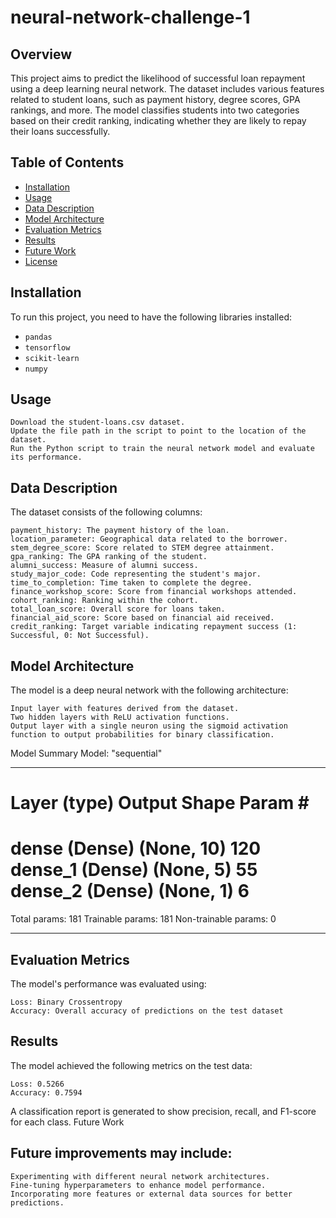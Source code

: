 # neural-network-challenge-1


## Overview
This project aims to predict the likelihood of successful loan repayment using a deep learning neural network. The dataset includes various features related to student loans, such as payment history, degree scores, GPA rankings, and more. The model classifies students into two categories based on their credit ranking, indicating whether they are likely to repay their loans successfully.

## Table of Contents
- [Installation](#installation)
- [Usage](#usage)
- [Data Description](#data-description)
- [Model Architecture](#model-architecture)
- [Evaluation Metrics](#evaluation-metrics)
- [Results](#results)
- [Future Work](#future-work)
- [License](#license)

## Installation
To run this project, you need to have the following libraries installed:
- `pandas`
- `tensorflow`
- `scikit-learn`
- `numpy`


## Usage

    Download the student-loans.csv dataset.
    Update the file path in the script to point to the location of the dataset.
    Run the Python script to train the neural network model and evaluate its performance.
## Data Description

The dataset consists of the following columns:

    payment_history: The payment history of the loan.
    location_parameter: Geographical data related to the borrower.
    stem_degree_score: Score related to STEM degree attainment.
    gpa_ranking: The GPA ranking of the student.
    alumni_success: Measure of alumni success.
    study_major_code: Code representing the student's major.
    time_to_completion: Time taken to complete the degree.
    finance_workshop_score: Score from financial workshops attended.
    cohort_ranking: Ranking within the cohort.
    total_loan_score: Overall score for loans taken.
    financial_aid_score: Score based on financial aid received.
    credit_ranking: Target variable indicating repayment success (1: Successful, 0: Not Successful).

## Model Architecture

The model is a deep neural network with the following architecture:

    Input layer with features derived from the dataset.
    Two hidden layers with ReLU activation functions.
    Output layer with a single neuron using the sigmoid activation function to output probabilities for binary classification.

Model Summary
Model: "sequential"
_________________________________________________________________
 Layer (type)                Output Shape              Param #
=================================================================
 dense (Dense)               (None, 10)                120
 dense_1 (Dense)             (None, 5)                 55
 dense_2 (Dense)             (None, 1)                 6
=================================================================
Total params: 181
Trainable params: 181
Non-trainable params: 0
_________________________________________________________________


## Evaluation Metrics

The model's performance was evaluated using:

    Loss: Binary Crossentropy
    Accuracy: Overall accuracy of predictions on the test dataset

## Results

The model achieved the following metrics on the test data:

    Loss: 0.5266
    Accuracy: 0.7594

A classification report is generated to show precision, recall, and F1-score for each class.
Future Work

## Future improvements may include:

    Experimenting with different neural network architectures.
    Fine-tuning hyperparameters to enhance model performance.
    Incorporating more features or external data sources for better predictions.

